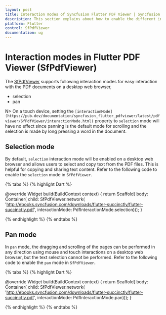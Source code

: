 ```yaml
---
layout: post
title: Interaction modes of Syncfusion Flutter PDF Viewer | Syncfusion
description: This section explains about how to enable the different interaction modes in the Flutter PDF Viewer plugin.
platform: Flutter
control: SfPdfViewer
documentation: ug
---
```


# Interaction modes in Flutter PDF Viewer (SfPdfViewer)

The [SfPdfViewer](https://pub.dev/documentation/syncfusion_flutter_pdfviewer/latest/pdfviewer/SfPdfViewer-class.html) supports following interaction modes for easy interaction with the PDF documents on a desktop web browser,

* selection
* pan

N> On a touch device, setting the `[interactionMode](https://pub.dev/documentation/syncfusion_flutter_pdfviewer/latest/pdfviewer/SfPdfViewer/interactionMode.html)` property to `selection` mode will have no effect since panning is the default mode for scrolling and the selection is made by long pressing a word in the document.

## Selection mode

By default, `selection` interaction mode will be enabled on a desktop web browser and allows users to select and copy text from the PDF files. This is helpful for copying and sharing text content. Refer to the following code to enable the `selection` mode in `SfPdfViewer`.

{% tabs %}
{% highlight Dart %}

@override
Widget build(BuildContext context) {
  return Scaffold(
      body: Container(
          child: SfPdfViewer.network(
              'http://ebooks.syncfusion.com/downloads/flutter-succinctly/flutter-succinctly.pdf', 
              interactionMode: PdfInteractionMode.selection)));
}

{% endhighlight %}
{% endtabs %}

## Pan mode

In `pan` mode, the dragging and scrolling of the pages can be performed in any direction using mouse and touch interactions on a desktop web browser, but the text selection cannot be performed. Refer to the following code to enable the `pan` mode in `SfPdfViewer`.

{% tabs %}
{% highlight Dart %}

@override
Widget build(BuildContext context) {
  return Scaffold(
      body: Container(
          child: SfPdfViewer.network(
              'http://ebooks.syncfusion.com/downloads/flutter-succinctly/flutter-succinctly.pdf', 
              interactionMode: PdfInteractionMode.pan)));
}

{% endhighlight %}
{% endtabs %}